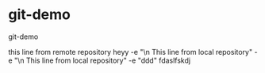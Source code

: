 # git-demo
git-demo

this line from remote repository 
heyy
-e "\n This line from local repository"
-e "\n This line from local repository" 
-e "ddd" 
fdaslfskdj 
